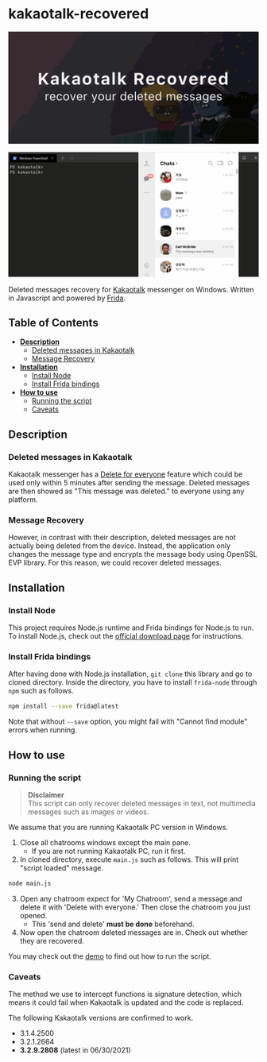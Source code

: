 # **kakaotalk-recovered**

![banner](banner.png)

![banner](demo.gif)

Deleted messages recovery for [Kakaotalk](https://www.kakaocorp.com/page/service/service/KakaoTalk) messenger on Windows. Written in Javascript and powered by [Frida](https://frida.re/).


## **Table of Contents**

- [**Description**](#description)
    - [Deleted messages in Kakaotalk](#deleted-messages-in-kakaotalk)
    - [Message Recovery](#message-recovery)
- [**Installation**](#installation)
    - [Install Node](#install-node)
    - [Install Frida bindings](#install-frida-bindings)
- [**How to use**](#how-to-use)
    - [Running the script](#running-the-scripts)
    - [Caveats](#caveats)


## **Description**

### Deleted messages in Kakaotalk

Kakaotalk messenger has a [Delete for everyone](http://www.koreaherald.com/view.php?ud=20180918000284) feature which could be used only within 5 minutes after sending the message. Deleted messages are then showed as "This message was deleted." to everyone using any platform.

### Message Recovery

However, in contrast with their description, deleted messages are not actually being deleted from the device. Instead, the application only changes the message type and encrypts the message body using OpenSSL EVP library. For this reason, we could recover deleted messages. 


## **Installation**

### Install Node

This project requires Node.js runtime and Frida bindings for Node.js to run. To install Node.js, check out the [official download page](https://nodejs.org/en/download/) for instructions.

### Install Frida bindings

After having done with Node.js installation, `git clone` this library and go to cloned directory. Inside the directory, you have to install `frida-node` through `npm` such as follows.

```bash
npm install --save frida@latest
```

Note that without `--save` option, you might fail with "Cannot find module" errors when running.


## **How to use**

### Running the script

> **Disclaimer**<br>
> This script can only recover deleted messages in text, not multimedia messages such as images or videos.

We assume that you are running Kakaotalk PC version in Windows.

1. Close all chatrooms windows except the main pane. 
    - If you are not running Kakaotalk PC, run it first.
2. In cloned directory, execute `main.js` such as follows. This will print "script loaded" message.
```bash
node main.js
```
3. Open any chatroom expect for 'My Chatroom', send a message and delete it with 'Delete with everyone.' Then close the chatroom you just opened.
    - This 'send and delete' **must be done** beforehand.
4. Now open the chatroom deleted messages are in. Check out whether they are recovered.

You may check out the [demo](#demo) to find out how to run the script.

### Caveats

The method we use to intercept functions is signature detection, which means it could fail when Kakaotalk is updated and the code is replaced.

The following Kakaotalk versions are confirmed to work.
- 3.1.4.2500
- 3.2.1.2664
- **3.2.9.2808** (latest in 06/30/2021)
